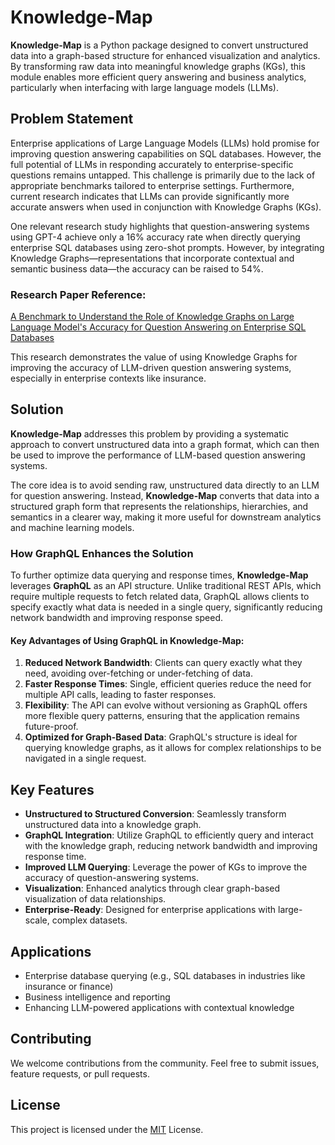 # Knowledge-Map

**Knowledge-Map** is a Python package designed to convert unstructured data into a graph-based structure for enhanced visualization and analytics. By transforming raw data into meaningful knowledge graphs (KGs), this module enables more efficient query answering and business analytics, particularly when interfacing with large language models (LLMs).

## Problem Statement

Enterprise applications of Large Language Models (LLMs) hold promise for improving question answering capabilities on SQL databases. However, the full potential of LLMs in responding accurately to enterprise-specific questions remains untapped. This challenge is primarily due to the lack of appropriate benchmarks tailored to enterprise settings. Furthermore, current research indicates that LLMs can provide significantly more accurate answers when used in conjunction with Knowledge Graphs (KGs).

One relevant research study highlights that question-answering systems using GPT-4 achieve only a 16% accuracy rate when directly querying enterprise SQL databases using zero-shot prompts. However, by integrating Knowledge Graphs—representations that incorporate contextual and semantic business data—the accuracy can be raised to 54%.

### Research Paper Reference:

[A Benchmark to Understand the Role of Knowledge Graphs on Large Language Model's Accuracy for Question Answering on Enterprise SQL Databases](https://arxiv.org/abs/2311.07509)

This research demonstrates the value of using Knowledge Graphs for improving the accuracy of LLM-driven question answering systems, especially in enterprise contexts like insurance.

## Solution

**Knowledge-Map** addresses this problem by providing a systematic approach to convert unstructured data into a graph format, which can then be used to improve the performance of LLM-based question answering systems. 

The core idea is to avoid sending raw, unstructured data directly to an LLM for question answering. Instead, **Knowledge-Map** converts that data into a structured graph form that represents the relationships, hierarchies, and semantics in a clearer way, making it more useful for downstream analytics and machine learning models.

### How GraphQL Enhances the Solution

To further optimize data querying and response times, **Knowledge-Map** leverages **GraphQL** as an API structure. Unlike traditional REST APIs, which require multiple requests to fetch related data, GraphQL allows clients to specify exactly what data is needed in a single query, significantly reducing network bandwidth and improving response speed.

#### Key Advantages of Using GraphQL in Knowledge-Map:
1. **Reduced Network Bandwidth**: Clients can query exactly what they need, avoiding over-fetching or under-fetching of data.
2. **Faster Response Times**: Single, efficient queries reduce the need for multiple API calls, leading to faster responses.
3. **Flexibility**: The API can evolve without versioning as GraphQL offers more flexible query patterns, ensuring that the application remains future-proof.
4. **Optimized for Graph-Based Data**: GraphQL's structure is ideal for querying knowledge graphs, as it allows for complex relationships to be navigated in a single request.

<!-- ## How Knowledge-Map Works
1. **Data Ingestion**: Knowledge-Map ingests unstructured datasets, whether text-based or semi-structured formats.
2. **Graph Construction**: The unstructured data is transformed into a knowledge graph, which captures the relationships between different entities.
3. **Query Interface (Powered by GraphQL)**: The graph can be queried using LLMs (e.g., GPT-4) via GraphQL APIs, improving the accuracy and efficiency of responses.
4. **Visualization and Analytics**: The graph-based structure enables powerful visualization capabilities, helping businesses understand the context and connections within their data. -->

<!-- ## Installation

To install the package, simply use pip:

```bash
pip install knowledge-map
```

## Usage

```python
from knowledge_map import KnowledgeMap

# Initialize the KnowledgeMap
km = KnowledgeMap()

# Ingest your unstructured data
data = "Your raw unstructured data here"
km.ingest_data(data)

# Convert to a graph
graph = km.build_graph()

# Visualize or query the graph using GraphQL
km.visualize_graph()

# Example GraphQL query
query = """
{
  entity(name: "customer") {
    id
    name
    relatedEntities {
      name
    }
  }
}
"""
result = km.query_graph(query)
``` -->

## Key Features

- **Unstructured to Structured Conversion**: Seamlessly transform unstructured data into a knowledge graph.
- **GraphQL Integration**: Utilize GraphQL to efficiently query and interact with the knowledge graph, reducing network bandwidth and improving response time.
- **Improved LLM Querying**: Leverage the power of KGs to improve the accuracy of question-answering systems.
- **Visualization**: Enhanced analytics through clear graph-based visualization of data relationships.
- **Enterprise-Ready**: Designed for enterprise applications with large-scale, complex datasets.

## Applications
- Enterprise database querying (e.g., SQL databases in industries like insurance or finance)
- Business intelligence and reporting
- Enhancing LLM-powered applications with contextual knowledge

## Contributing

We welcome contributions from the community. Feel free to submit issues, feature requests, or pull requests.

## License

This project is licensed under the [MIT](LICENSE) License.

